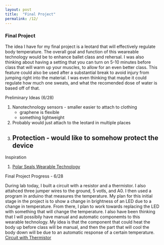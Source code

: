 ```yaml
---
layout: post
title:  "Final Project"
permalink: /12/
---
```


### Final Project
The idea I have for my final project is a leotard that will effectively regulate body temperature. The overall goal and function of this weareable technology would be to enhance ballet class and rehersal. I was also thinking about having a setting that you can turn on 5-10 minutes before class that will warm up your muscles, to allow for an even better class. This feature could also be used after a substantial break to avoid injury from jumping right into the material. I was even thinking that maybe it could regulate how much one sweats, and what the recomended dose of water is based off of that. 

Preliminary Ideas (6/28)
1. Nanotechnology sensors - smaller easier to attach to clothing
	- graphene is flexible
	- something lightweight 
2. Probably would just attach to the leotard in multiple places
3. Protection - would like to somehow protect the device 
	- 

Inspiration
1. [Polar Seals Wearable Technology](https://polarseal.me/)

Final Project Progress - 6/28

During lab today, I built a circuit with a resistor and a thermistor. I also attahced three jumper wires to the ground, 5 votls, and A0. I then used a program in arduino that measures the temperature. My plan for this initial stage in the project is to show a change in brightness of an LED due to a change in temperature. From there, I plan to work towards replacing the LED with something that will change the temperature. I also have been thinking that I will possibily have manual and automatic componemts to this wearable technology. My idea is that the component that could heat the body up before class will be manual, and then the part that will cool the body down will be due to an automatic response of a certain temperature. [Circuit with Thermistor](IMG_1876.jpg)

